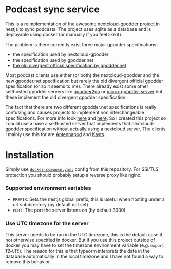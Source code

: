 # Podcast sync service

This is a reimplementation of the awesome [nextcloud-gpodder](https://github.com/thrillfall/nextcloud-gpodder) project in nestjs to sync podcasts. The project uses sqlite as a database and is deployable using docker (or manually if you feel like it).

The problem is there currently exist three major gpodder specifications:

- the specification used by nextcloud-gpodder
- the specification used by gpodder.net
- [the old divergent official specification by gpodder.net](https://gpoddernet.readthedocs.io/en/latest/api/index.html)

Most podcast clients use either (or both) the nextcloud-gpodder and the new gpodder.net specification but rarely the old divergent official gpodder specification (or so it seems to me).
There already exist some other selfhosted gpodder servers like [gpodder2go](https://github.com/oxtyped/gpodder2go#limitations/) or [micro-gpodder-server](https://github.com/bohwaz/micro-gpodder-server) but these implement the old divergent gpodder specification.

The fact that there are two different gpodder.net specifications is really confusing and causes projects to implement non interchangeable specifications. For more info look [here](https://github.com/oxtyped/gpodder2go#limitations/) and [here](https://bugs.kde.org/show_bug.cgi?id=474562).
So I created this project so I could use a have a selfhosted server that implements that nextcloud-gpodder specification without actually using a nextcloud server. The clients I mainly use this for are [Antennapod](https://antennapod.org) and [Kasts](https://apps.kde.org/kasts/).

# Installation

Simply use [`docker-compose.yaml`](https://github.com/tomhense/podcast-sync-service/blob/master/docker-compose.yaml) config from this repository. For SSl/TLS protection you should probably setup a reverse proxy like nginx.

### Supported environment variables

- `PREFIX`: Sets the nestjs global prefix, this is useful when hosting under a url subdirectory (by default not set)
- `PORT`: The port the server listens on (by default 3000)

### Use UTC timezone for the server

This server needs to be run in the UTC timezone, this is the default case if not otherwise specified in docker. But if you use this project outside of docker you may have to set the timezone environment variable (e.g. `export TZ=UTC`).
The reason for this is that typeorm interprets the date in the database automatically in the local timezone and I have not found a way to remove this behavior.
